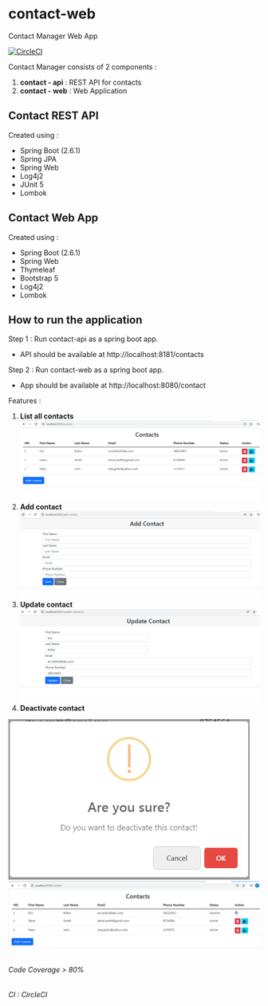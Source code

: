 # contact-web
Contact Manager Web App

[![CircleCI](https://circleci.com/gh/sujitjadhav07/contact-web/tree/main.svg?style=svg)](https://circleci.com/gh/sujitjadhav07/contact-web/tree/main)


Contact Manager consists of 2 components :
1. **contact - api** : REST API for contacts
2. **contact - web** : Web Application

## Contact REST API
Created using :
- Spring Boot (2.6.1)
- Spring JPA
- Spring Web
- Log4j2
- JUnit 5
- Lombok

## Contact Web App
Created using :
- Spring Boot (2.6.1)
- Spring Web
- Thymeleaf
- Bootstrap 5
- Log4j2
- Lombok

## How to run the application
Step 1 : Run contact-api as a spring boot app.
- API should be available at http://localhost:8181/contacts

Step 2 : Run contact-web as a spring boot app.
- App should be available at http://localhost:8080/contact

Features :
1. **List all contacts**
![Alt text](/img/home.PNG?raw=true "Homepage")
2. **Add contact**
![Alt text](/img/addContact.PNG?raw=true "Add Contact")
3. **Update contact**
![Alt text](/img/updateContact.PNG?raw=true "Update Contact")
4. **Deactivate contact**

![Alt text](/img/deactivate-1.PNG?raw=true "Deactivate confirm")
![Alt text](/img/deactivate-2.PNG?raw=true "Deactivate")

###### Code Coverage > 80%
###### CI : CircleCI
